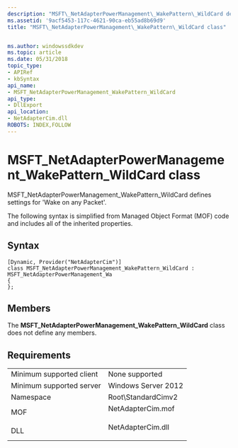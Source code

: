 ```yaml
---
description: "MSFT\_NetAdapterPowerManagement\_WakePattern\_WildCard defines settings for 'Wake on any Packet'."
ms.assetid: '9acf5453-117c-4621-90ca-eb55ad8b69d9'
title: "MSFT\_NetAdapterPowerManagement\_WakePattern\_WildCard class"


ms.author: windowssdkdev
ms.topic: article
ms.date: 05/31/2018
topic_type: 
- APIRef
- kbSyntax
api_name: 
- MSFT_NetAdapterPowerManagement_WakePattern_WildCard
api_type: 
- DllExport
api_location: 
- NetAdapterCim.dll
ROBOTS: INDEX,FOLLOW
---
```


# MSFT\_NetAdapterPowerManagement\_WakePattern\_WildCard class

MSFT\_NetAdapterPowerManagement\_WakePattern\_WildCard defines settings for 'Wake on any Packet'.

The following syntax is simplified from Managed Object Format (MOF) code and includes all of the inherited properties.

## Syntax

``` syntax
[Dynamic, Provider("NetAdapterCim")]
class MSFT_NetAdapterPowerManagement_WakePattern_WildCard : MSFT_NetAdapterPowerManagement_Wa
{
};
```

## Members

The **MSFT\_NetAdapterPowerManagement\_WakePattern\_WildCard** class does not define any members.

## Requirements



|                                     |                                                                                              |
|-------------------------------------|----------------------------------------------------------------------------------------------|
| Minimum supported client<br/> | None supported<br/>                                                                    |
| Minimum supported server<br/> | Windows Server 2012<br/>                                                               |
| Namespace<br/>                | Root\\StandardCimv2<br/>                                                               |
| MOF<br/>                      | <dl> <dt>NetAdapterCim.mof</dt> </dl> |
| DLL<br/>                      | <dl> <dt>NetAdapterCim.dll</dt> </dl> |



 

 




